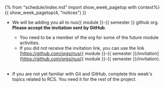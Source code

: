 {% from "schedule/index.md" import show_week_pagetop with context%}
{{ show_week_pagetop(4, "notices") }}

<!--
<tip-box type="important">

There are no tutorials or lecture this week due to CNY. <br>

However, do continue to make progress on the project front!

</tip-box>
-->

* We will be adding you all to nus{{ module }}-{{ semester }} github org. **Please accept the invitation sent by GitHub**.
  * You need to be a member of the org for some of the future module activities. 
  * If you did not receive the invitation link, you can use the link [https://github.com/orgs/nus{{ module }}-{{ semester }}/invitation](https://github.com/orgs/nus{{ module }}-{{ semester }}/invitation). 
  
  <br>

* If you are not yet familiar with Git and GitHub, complete this week's topics related to RCS. You need it for the rest of the project.<br>

<!--
* Get started on the project (i.e., defining your project direction and requirements). **Try to do at least step 1 of [mid-v1.0 project milestone]({{ module_website }}/admin/project-w04-mid-v10.html)** immediately after CNY, and try to finish the remainder by the end of the week.

* A heads up: **next week is going to be HEAVY** 😨 as it has two graded tasks (and some spill over topics from CNY week) -- both require significant team efforts and a substantial time to complete. We urge you all to **make full use of this week to prepare yourself for that challenge**. In particular,
  * Try to reach [mid-v1.0]({{ module_website }}/admin/project-w04-mid-v10.html) fully by the end of this week i.e., complete all 3 steps.

-->
